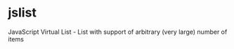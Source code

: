 jslist
======

JavaScript Virtual List - List with support of arbitrary (very large) number of items
